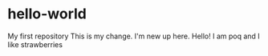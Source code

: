 # hello-world
My first repository
This is my change. I'm new up here. Hello!
I am poq and I like strawberries
